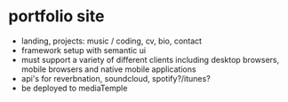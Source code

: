 # portfolio site

- landing, projects: music / coding, cv, bio, contact
- framework setup with semantic ui
- must support a variety of different clients including desktop browsers, mobile browsers and native mobile applications
- api's for reverbnation, soundcloud, spotify?/itunes?
- be deployed to mediaTemple
